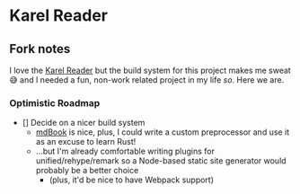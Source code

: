 # Karel Reader

## Fork notes

I love the [Karel
Reader](https://compedu.stanford.edu/karel-reader/docs/python/en/intro.html) but the build
system for this project makes me sweat 😅 and I needed a fun, non-work related project in
my life *so*. Here we are.

### Optimistic Roadmap

- [] Decide on a nicer build system
  - [mdBook](https://rust-lang.github.io/mdBook/for_developers/preprocessors.html) is
    nice, plus, I could write a custom preprocessor and use it as an excuse to learn Rust!
  - ...but I'm already comfortable writing plugins for unified/rehype/remark so a
    Node-based static site generator would probably be a better choice
    - (plus, it'd be nice to have Webpack support)